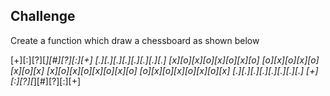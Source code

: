 ## Challenge

Create a function which draw a chessboard as shown below

[+][:][?][*][#][?][:][+]
[.][.][.][.][.][.][.][.]
[x][o][x][o][x][o][x][o]
[o][x][o][x][o][x][o][x]
[x][o][x][o][x][o][x][o]
[o][x][o][x][o][x][o][x]
[.][.][.][.][.][.][.][.]
[+][:][?][*][#][?][:][+]